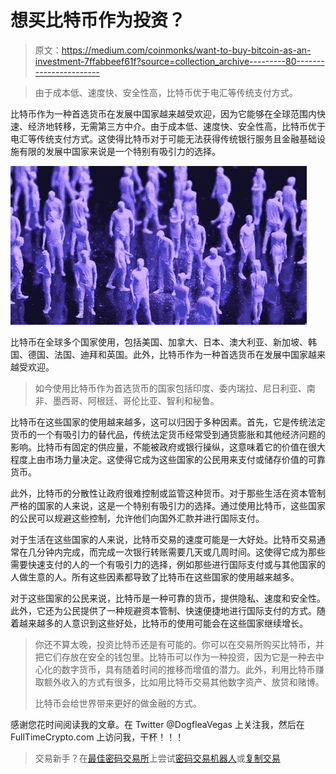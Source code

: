 # 想买比特币作为投资？

> 原文：<https://medium.com/coinmonks/want-to-buy-bitcoin-as-an-investment-7ffabbeef61f?source=collection_archive---------80----------------------->

> 由于成本低、速度快、安全性高，比特币优于电汇等传统支付方式。

比特币作为一种首选货币在发展中国家越来越受欢迎，因为它能够在全球范围内快速、经济地转移，无需第三方中介。由于成本低、速度快、安全性高，比特币优于电汇等传统支付方式。这使得比特币对于可能无法获得传统银行服务且金融基础设施有限的发展中国家来说是一个特别有吸引力的选择。

![](img/b9522e723ee0bc4d2080ab2cc6058994.png)

比特币在全球多个国家使用，包括美国、加拿大、日本、澳大利亚、新加坡、韩国、德国、法国、迪拜和英国。此外，比特币作为一种首选货币在发展中国家越来越受欢迎。

> 如今使用比特币作为首选货币的国家包括印度、委内瑞拉、尼日利亚、南非、墨西哥、阿根廷、哥伦比亚、智利和秘鲁。

比特币在这些国家的使用越来越多，这可以归因于多种因素。首先，它是传统法定货币的一个有吸引力的替代品，传统法定货币经常受到通货膨胀和其他经济问题的影响。比特币有固定的供应量，不能被政府或银行操纵，这意味着它的价值在很大程度上由市场力量决定。这使得它成为这些国家的公民用来支付或储存价值的可靠货币。

此外，比特币的分散性让政府很难控制或监管这种货币。对于那些生活在资本管制严格的国家的人来说，这是一个特别有吸引力的选择。通过使用比特币，这些国家的公民可以规避这些控制，允许他们向国外汇款并进行国际支付。

对于生活在这些国家的人来说，比特币交易的速度可能是一大好处。比特币交易通常在几分钟内完成，而完成一次银行转账需要几天或几周时间。这使得它成为那些需要快速支付的人的一个有吸引力的选择，例如那些进行国际支付或与其他国家的人做生意的人。所有这些因素都导致了比特币在这些国家的使用越来越多。

对于这些国家的公民来说，比特币是一种可靠的货币，提供隐私、速度和安全性。此外，它还为公民提供了一种规避资本管制、快速便捷地进行国际支付的方式。随着越来越多的人意识到这些好处，比特币的使用可能会在这些国家继续增长。

> 你还不算太晚，投资比特币还是有可能的。你可以在交易所购买比特币，并把它们存放在安全的钱包里。比特币可以作为一种投资，因为它是一种去中心化的数字货币，具有随着时间的推移而增值的潜力。此外，利用比特币赚取额外收入的方式有很多，比如用比特币交易其他数字资产、放贷和赌博。
> 
> 比特币会给世界带来更好的做金融的方式。

感谢您花时间阅读我的文章。在 Twitter @DogfleaVegas 上关注我，然后在 FullTimeCrypto.com 上访问我，干杯！！！

> 交易新手？在[最佳密码交易所](/coinmonks/crypto-exchange-dd2f9d6f3769)上尝试[密码交易机器人](/coinmonks/crypto-trading-bot-c2ffce8acb2a)或[复制交易](/coinmonks/top-10-crypto-copy-trading-platforms-for-beginners-d0c37c7d698c)